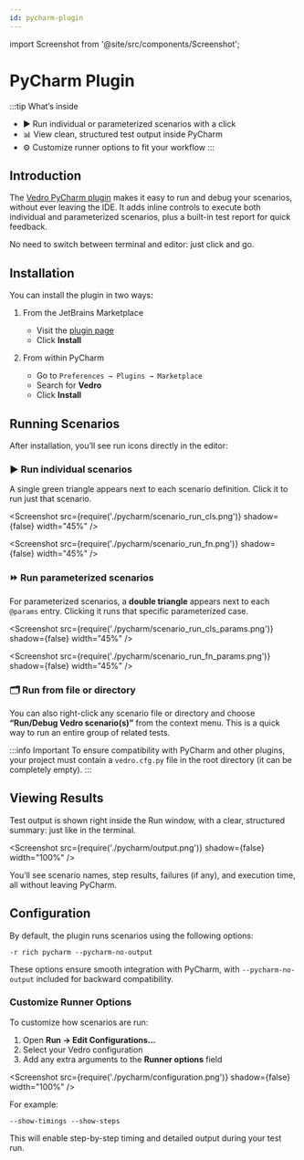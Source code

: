 ```yaml
---
id: pycharm-plugin
---
```


import Screenshot from '@site/src/components/Screenshot';

# PyCharm Plugin

:::tip What’s inside
* ▶️ Run individual or parameterized scenarios with a click
* 📊 View clean, structured test output inside PyCharm
* ⚙️ Customize runner options to fit your workflow
:::

## Introduction

The [Vedro PyCharm plugin](https://plugins.jetbrains.com/plugin/18227-vedro) makes it easy to run and debug your scenarios, without ever leaving the IDE. It adds inline controls to execute both individual and parameterized scenarios, plus a built-in test report for quick feedback.

No need to switch between terminal and editor: just click and go.

## Installation

You can install the plugin in two ways:

1. From the JetBrains Marketplace

    - Visit the [plugin page](https://plugins.jetbrains.com/plugin/18227-vedro)
    - Click **Install**

2. From within PyCharm

    - Go to `Preferences → Plugins → Marketplace`
    - Search for **Vedro**
    - Click **Install**

## Running Scenarios

After installation, you’ll see run icons directly in the editor:

### ▶️ Run individual scenarios

A single green triangle appears next to each scenario definition. Click it to run just that scenario.

<Screenshot src={require('./pycharm/scenario_run_cls.png')} shadow={false} width="45%" />

<Screenshot src={require('./pycharm/scenario_run_fn.png')} shadow={false} width="45%" />

### ⏩ Run parameterized scenarios

For parameterized scenarios, a **double triangle** appears next to each `@params` entry. Clicking it runs that specific parameterized case.

<Screenshot src={require('./pycharm/scenario_run_cls_params.png')} shadow={false} width="45%" />

<Screenshot src={require('./pycharm/scenario_run_fn_params.png')} shadow={false} width="45%" />

### 🗂️ Run from file or directory
You can also right-click any scenario file or directory and choose **“Run/Debug Vedro scenario(s)”** from the context menu. This is a quick way to run an entire group of related tests.

:::info Important
To ensure compatibility with PyCharm and other plugins, your project must contain a `vedro.cfg.py` file in the root directory (it can be completely empty).
:::

## Viewing Results

Test output is shown right inside the Run window, with a clear, structured summary: just like in the terminal.

<Screenshot src={require('./pycharm/output.png')} shadow={false} width="100%" />

You’ll see scenario names, step results, failures (if any), and execution time, all without leaving PyCharm.

## Configuration

By default, the plugin runs scenarios using the following options:

```
-r rich pycharm --pycharm-no-output
```

These options ensure smooth integration with PyCharm, with `--pycharm-no-output` included for backward compatibility.

### Customize Runner Options

To customize how scenarios are run:

1. Open **Run → Edit Configurations…**
2. Select your Vedro configuration
3. Add any extra arguments to the **Runner options** field

<Screenshot src={require('./pycharm/configuration.png')} shadow={false} width="100%" />

For example:

```
--show-timings --show-steps
```

This will enable step-by-step timing and detailed output during your test run.

